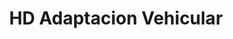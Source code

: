 ---
title: "HD Adaptacion Vehicular"
url: /ciudad-autonoma-de-buenos-aires/hd-adaptacion-vehicular/
shop: Autowerkstatt
---